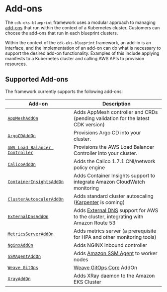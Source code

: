 # Add-ons

The `cdk-eks-blueprint` framework uses a modular approach to managing [add-ons](https://kubernetes.io/docs/concepts/cluster-administration/addons/) that run within the context of a Kubernetes cluster. Customers can choose the add-ons that run in each blueprint clusters.

Within the context of the `cdk-eks-blueprint` framework, an add-in is an interface, and the implementation of an add-on can do what is necessary to support the desired add-on functionality. Examples of this include applying manifests to a Kubernetes cluster and calling AWS APIs to provision resources. 

## Supported Add-ons

The framework currently supports the following add-ons:

| Add-on             | Description                                                                       |
|-------------------|-----------------------------------------------------------------------------------|
| [`AppMeshAddOn`](./app-mesh) | Adds AppMesh controller and CRDs (pending validation for the latest CDK version) |
| [`ArgoCDAddOn`](./argo-cd) | Provisions Argo CD into your cluster. |
| [`AWS Load Balancer Controller`](./aws-load-balancer-controller) | Provisions the AWS Load Balancer Controller into your cluster. |
| [`CalicoAddOn`](./calico) | Adds the Calico 1.7.1 CNI/network policy engine |
| [`ContainerInsightsAddOn`](./container-insights) | Adds Container Insights support to integrate Amazon CloudWatch monitoring |
| [`ClusterAutoscalerAddOn`](./cluster-autoscaler) | Adds standard cluster autoscaling ([Karpenter](https://github.com/awslabs/karpenter) is coming)|
| [`ExternalDnsAddOn`](./external-dns) | Adds [External DNS](https://github.com/kubernetes-sigs/external-dns) support for AWS to the cluster, integrating with Amazon Route 53
| [`MetricsServerAddOn`](./metrics-server) | Adds metrics server (a prerequisite for HPA and other monitoring tools)|
| [`NginxAddOn`](./nginx.md) | Adds NGINX inbound controller |
| [`SSMAgentAddOn`](./ssm-agent) | Adds [Amazon SSM Agent](https://docs.aws.amazon.com/systems-manager/latest/userguide/ssm-agent.html) to worker nodes | 
| [`Weave GitOps`](https://github.com/weaveworks/weave-gitops-ssp-addon) | [Weave GitOps Core](https://www.weave.works/product/gitops-core/) AddOn |
| [`XrayAddOn`](./xray) | Adds XRay daemon to the Amazon EKS Cluster |


